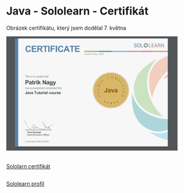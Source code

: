  # Java - Sololearn - Certifikát
 
 Obrázek certifikátu, který jsem dodělal 7. května
 
<img src="1.jpg" width="90%">



## 
[Sololarn certifikát](https://www.sololearn.com/Certificate/1068-2293461/pdf/)

## 
[Sololearn profil](https://www.sololearn.com/Profile/2293461)
